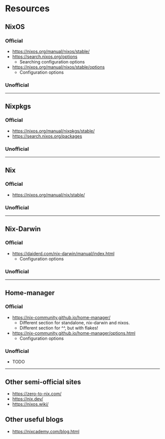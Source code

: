 # Resources

## NixOS

### Official
<a name="nixos-official"></a>

- https://nixos.org/manual/nixos/stable/
- https://search.nixos.org/options
	- Searching configuration options
- https://nixos.org/manual/nixos/stable/options
	- Configuration options

### Unofficial
<a name="nixos-unofficial"></a>
<!--- Blogs, etc. -->

---

## Nixpkgs

### Official
<a name="nixpkgs-official"></a>
- https://nixos.org/manual/nixpkgs/stable/
- https://search.nixos.org/packages

### Unofficial
<a name="nixpkgs-unofficial"></a>
<!--- Blogs, etc. -->

---

## Nix

### Official
<a name="nix-official"></a>
- https://nixos.org/manual/nix/stable/

### Unofficial
<a name="nix-unofficial"></a>
<!--- Blogs, etc. -->

---

## Nix-Darwin

### Official
<a name="darwin-official"></a>
- https://daiderd.com/nix-darwin/manual/index.html
	- Configuration options

### Unofficial
<a name="darwin-unofficial"></a>
<!--- Blogs, etc. -->

---

## Home-manager

### Official
<a name="homemanager-official"></a>
- https://nix-community.github.io/home-manager/
	- Different section for standalone, nix-darwin and nixos.
	- Different section for ^^, but with flakes!
- https://nix-community.github.io/home-manager/options.html
	- Configuration options

### Unofficial
<a name="homemanager-unofficial"></a>
<!--- Blogs, etc. -->

- TODO

---

## Other semi-official sites
<a name="semi-official"></a>

- https://zero-to-nix.com/
- https://nix.dev/
- https://nixos.wiki/

## Other useful blogs
<a name="other-blogs"></a>
- https://nixcademy.com/blog.html
